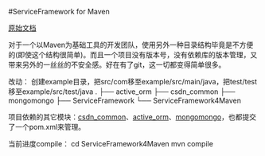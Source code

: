 #ServiceFramework for Maven

[原始文档](https://github.com/allwefantasy/ServiceFramework)

对于一个以Maven为基础工具的开发团队，使用另外一种目录结构毕竟是不方便的(即使这个结构很简单)。而且一个项目没有版本号，没有依赖库的版本管理，又带来另外的一丝丝的不安全感。好在有了git，这一切都变得简单很多。

改动：
创建example目录，把src/com移至example/src/main/java，把test/test移至example/src/test/java
.
├── active_orm
├── csdn_common
├── mongomongo
├── ServiceFramework
└── ServiceFramework4Maven

项目依赖的其它模块：[csdn_common](https://github.com/cheney83/csdn_common)、[active_orm](https://github.com/cheney83/csdn_common)、[mongomongo](https://github.com/cheney83/mongomongo)，也都提交了一个pom.xml来管理。

当前进度compile：
cd ServiceFramework4Maven
mvn compile